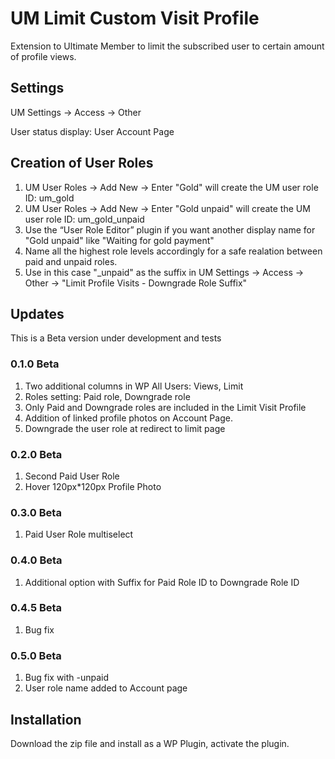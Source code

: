 # UM Limit Custom Visit Profile
Extension to Ultimate Member to limit the subscribed user to certain amount of profile views.
## Settings
UM Settings -> Access -> Other

User status display: User Account Page

## Creation of User Roles
1. UM User Roles -> Add New -> Enter "Gold" will create the UM user role ID: um_gold
2. UM User Roles -> Add New -> Enter "Gold unpaid" will create the UM user role ID: um_gold_unpaid
3. Use the “User Role Editor” plugin if you want another  display name for "Gold unpaid" like "Waiting for gold payment"
4. Name all the highest role levels accordingly for a safe realation between paid and unpaid roles.
5. Use in this case "_unpaid" as the suffix in UM Settings -> Access -> Other -> "Limit Profile Visits - Downgrade Role Suffix"
## Updates
This is a Beta version under development and tests
### 0.1.0 Beta 
1. Two additional columns in WP All Users: Views, Limit
2. Roles setting: Paid role, Downgrade role
3. Only Paid and Downgrade roles are included in the Limit Visit Profile
4. Addition of linked profile photos on Account Page.
5. Downgrade the user role at redirect to limit page
### 0.2.0 Beta 
1. Second Paid User Role
2. Hover 120px*120px Profile Photo
### 0.3.0 Beta
1. Paid User Role multiselect
### 0.4.0 Beta
1. Additional option with Suffix for Paid Role ID to Downgrade Role ID
### 0.4.5 Beta
1. Bug fix 
### 0.5.0 Beta
1. Bug fix with -unpaid
2. User role name added to Account page
## Installation
Download the zip file and install as a WP Plugin, activate the plugin.
